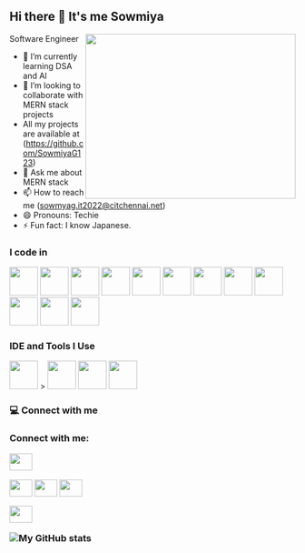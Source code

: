 ## Hi there 👋 It's me Sowmiya

Software Engineer
<img align="right" width="370" height="290" src="C:\Users\sowsr\OneDrive\Pictures\Screenshots\Screenshot (204).png" />

- 🌱 I’m currently learning DSA and AI
- 👯 I’m looking to collaborate with MERN stack projects
- All my projects are available at (https://github.com/SowmiyaG123)
- 💬 Ask me about MERN stack
- 📫 How to reach me (sowmyag.it2022@citchennai.net)
  <br/>
- 😄 Pronouns: Techie
- ⚡ Fun fact: I know Japanese.

### I code in

<img height="50" width="50" src="https://img.icons8.com/color/48/000000/python.png" /> <img height="50" width="50" src="https://img.icons8.com/color/48/000000/c-programming.png" /> <img height="50" width="50" src="https://img.icons8.com/color/48/000000/java-coffee-cup-logo.png" /> <img height="50" width="50" src="https://img.icons8.com/color/48/000000/html-5.png" /> <img height="50" width="50" src="https://img.icons8.com/color/48/000000/css3.png" /> <img height="50" width="50" src="https://img.icons8.com/color/48/000000/bootstrap.png" />
<img height="50" width="50" src="https://img.icons8.com/color/48/000000/javascript.png"/> <img height="50" width="50" src="https://img.icons8.com/color/48/000000/react-native.png"/> <img height="50" width="50" src="https://img.icons8.com/color/48/000000/mysql-logo.png"/> <img height="50" width="50" src="https://img.icons8.com/color/48/000000/mongodb.png"/> <img height="50" width="50" src="https://img.icons8.com/color/48/000000/nodejs.png"/> <img height="50" width="50" src="https://img.icons8.com/color/48/000000/spring-logo.png"/>

### IDE and Tools I Use

<img height="50" width="50" src="https://img.icons8.com/color/48/000000/visual-studio-code-2019.png"/> > <img height="50" src="https://img.icons8.com/officel/480/null/java-eclipse.png"/> <img height="50" width="50" src="https://img.icons8.com/doodle/48/000000/adobe-photoshop.png"/> <img height="50" width="50" src="https://img.icons8.com/color/48/000000/figma--v1.png"/>

### 💻 Connect with me

<h3 align="left">Connect with me:
<p align="left">
<a href="https://www.linkedin.com/in/Sowmiyag28/" target="blank"><img align="center" src="https://raw.githubusercontent.com/rahuldkjain/github-profile-readme-generator/master/src/images/icons/Social/linked-in-alt.svg"  height="30" width="40" /></a>

<a href="https://www.instagram.com/sowmi_3589?igsh=eWVhcGRvZ3pxeWdw" target="blank"><img align="center" src="https://raw.githubusercontent.com/rahuldkjain/github-profile-readme-generator/master/src/images/icons/Social/instagram.svg"  height="30" width="40" /></a>
<a href="https://www.codechef.com/users/sowmiyag123" target="blank"><img align="center" src="https://cdn.jsdelivr.net/npm/simple-icons@3.1.0/icons/codechef.svg" height="30" width="40" /></a>
<a href="https://www.hackerrank.com/profile/sowmyag_it2022" target="blank"><img align="center" src="https://raw.githubusercontent.com/rahuldkjain/github-profile-readme-generator/master/src/images/icons/Social/hackerrank.svg"  height="30" width="40" /></a>

<a href="https://leetcode.com/u/sowmiyag123/" target="blank"><img align="center" src="https://raw.githubusercontent.com/rahuldkjain/github-profile-readme-generator/master/src/images/icons/Social/leet-code.svg"  height="30" width="40" /></a>


![My GitHub stats](https://github-readme-stats.vercel.app/api?username=SowmiyaG123&theme=dark&show_icons=true&&hide=issues,contribs)
